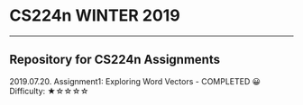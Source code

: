 # CS224n WINTER 2019
---
Repository for CS224n Assignments
---
2019.07.20. Assignment1: Exploring Word Vectors - COMPLETED 😀
Difficulty: ★☆☆☆☆

